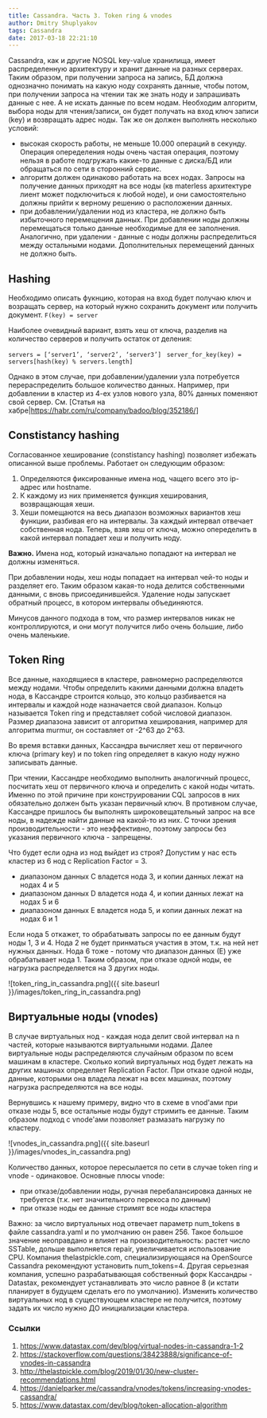 ```yaml
---
title: Cassandra. Часть 3. Token ring & vnodes
author: Dmitry Shuplyakov
tags: Cassandra
date: 2017-03-18 22:21:10
---
```


Cassandra, как и другие NOSQL key-value хранилища, имеет распределенную архитектуру и хранит данные на разных серверах. Таким образом, при получении запроса на запись, БД должна однозначно понимать на какую ноду сохранять данные, чтобы потом, при получении запроса на чтении так же знать ноду и запрашивать данные с нее. А не искать данные по всем нодам. Необходим алгоритм, выбора ноды для чтения/записи, он будет получать на вход ключ записи (key) и возвращать адрес ноды. Так же он должен выполнять несколько условий:
- высокая скорость работы, не меньше 10.000 операций в секунду. 
Операция опеределения ноды очень частая операция, поэтому нельзя в работе подгружать какие-то данные с диска/БД или обращаться по сети в сторонний сервис.
- алгоритм должен одинаково работать на всех нодах.
Запросы на получение данных приходят на все ноды (кв materless архитектуре лиент может подключиться к любой ноде), и они самостоятельно должны прийти к верному решению о расположении данных. 
- при добавлении/удалении нод из кластера, не должно быть избыточного перемещения данных.
При добавлении ноды должны перемещаться только данные необходимые для ее заполнения. Аналогично, при удалении - данные с ноды должны распределиться между остальными нодами. Дополнительных перемещений данных не должно быть.

<!-- more -->

## Hashing
Необходимо описать фукнцию, которая на вход будет получаю ключ и возращать сервер, на который нужно сохранить документ или получить документ. 
```F(key) = server```

Наиболее очевидный вариант, взять хеш от ключа, разделив на количество серверов и получить остаток от деления:

```servers = [‘server1’, ‘server2’, ‘server3’] ```
```server_for_key(key) = servers[hash(key) % servers.length]```

Однако в этом случае, при добавлении/удалении узла потребуется перераспределить большое количество данных. Например, при добавлении в кластер из 4-ех узлов нового узла, 80% данных поменяют свой сервер. См. [Статья на хабре|https://habr.com/ru/company/badoo/blog/352186/]



## Сonstistancy hashing
Согласованное хеширование (constistancy hashing) позволяет избежать описанной выше проблемы. Работает он следующим образом:
1. Определяются фиксированные имена нод, чащего всего это ip-адрес или hostname.
2. К каждому из них применяется функция хеширования, возвращающая хеши.
3. Хеши помещаются на весь диапазон возможных вариантов хеш функции, разбивая его на интервалы. За каждый интервал отвечает собственная нода. Теперь, взяв хеш от ключа, можно опеределить в какой интервал попадает хеш и получить ноду.

**Важно.** Имена нод, который изначально попадают на интервал не должны изменяться.

При добавлении ноды, хеш ноды попадает на интервал чей-то ноды и разделяет его. Таким образом какая-то нода делится собственными данными, с вновь присоединившейся. 
Удаление ноды запускает обратный процесс, в котором интервалы объединяются.


Минусов данного подхода в том, что размер интервалов никак не контроллируются, и они могут получится либо очень большие, либо очень маленькие.


## Token Ring
Все данные, находящиеся в кластере, равномерно распределяются между нодами. Чтобы определить какими данными должна владеть нода, в Кассандре строится кольцо, это кольцо разбивается на интервалы и каждой ноде назначается свой диапазон. Кольцо называется Token ring и представляет собой числовой диапазон. Размер диапазона зависит от алгоритма хеширования, например для алгоритма murmur, он составляет от -2^63 до 2^63.

Во время вставки данных, Кассандра вычисляет хеш от первичного ключа (primary key) и по token ring определяет в какую ноду нужно записывать данные. 

При чтении, Кассандре необходимо выполнить аналогичный процесс, посчитать хеш от первичного ключа и определить с какой ноды читать. Именно по этой причине при конструировании CQL запросов в них обязательно должен быть указан первичный ключ. В противном случае, Кассандре пришлось бы выполнять широковещательный запрос на все ноды, в надежде найти данные на какой-то из них. С точки зрения производительности - это неэффективно, поэтому запросы без указания первичного ключа - запрещены. 

Что будет если одна из нод выйдет из строя? Допустим у нас есть кластер из 6 нод с Replication Factor = 3. 
 - диапазоном данных С владется нода 3, и копии данных лежат на нодах 4 и 5
 - диапазоном данных D владется нода 4, и копии данных лежат на нодах 5 и 6
 - диапазоном данных E владется нода 5, и копии данных лежат на нодах 6 и 1
 
 Если нода 5 откажет, то обрабатывать запросы по ее данным будут ноды 1, 3 и 4. Нода 2 не будет принматься участия в этом, т.к. на ней нет нужных данных. Нода 6 тоже - потому что диапазон данных (Е) уже обрабатывает нода 1. Таким образом, при отказе одной ноды, ее нагрузка распределяется на 3 других ноды. 

![token_ring_in_cassandra.png]({{ site.baseurl }}/images/token_ring_in_cassandra.png)

## Виртуальные ноды (vnodes)

В случае виртуальных нод - каждая нода делит свой интервал на n частей, которые называются виртуальными нодами. Далее виртуальные ноды распределяются случайным образом по всем машинам в кластере. Сколько копий виртуальных нод будет лежать на других машинах определяет Replication Factor. При отказе одной ноды, данные, которыми она владела лежат на всех машинах, поэтому нагрузка распределяются на все ноды. 

Вернувшись к нашему примеру, видно что в схеме в vnod'ами при отказе ноды 5, все остальные ноды будут стримить ее данные. Таким образом подход с vnode'ами позволяет размазать нагрузку по кластеру.

![vnodes_in_cassandra.png]({{ site.baseurl }}/images/vnodes_in_cassandra.png)

Количество данных, которое пересылается по сети в случае token ring  и vnode - одинаковое. 
Основные плюсы vnode:
- при отказе/добавлении ноды, ручная перебалансировка данных не требуется (т.к. нет значительного перекоса по данным)
- при отказе ноды ее данные стримят все ноды кластера

Важно: за число виртуальных нод отвечает параметр num_tokens в файле cassandra.yaml и по умолчанию он равен 256. Такое большое значение неоправдано и влияет на производительность:  растет число SSTable,  дольше выполняется repair, увеличивается использование CPU. Компания thelastpickle.com, специализирующаяся на OpenSource Cassandra рекомендуют установить num_tokens=4. Другая серьезная компания, успешно разрабатывающая собственный форк Кассандры - Datastax, рекомендует устанавливать это число равное 8 (и кстати планирует в будущем сделать его по умолчанию). Изменить количество виртуальных нод в существующем кластере не получится, поэтому задать их число нужно ДО инициализации кластера.

### Ссылки
1. https://www.datastax.com/dev/blog/virtual-nodes-in-cassandra-1-2
2. https://stackoverflow.com/questions/38423888/significance-of-vnodes-in-cassandra
3. http://thelastpickle.com/blog/2019/01/30/new-cluster-recommendations.html
4. https://danielparker.me/cassandra/vnodes/tokens/increasing-vnodes-cassandra/
5. https://www.datastax.com/dev/blog/token-allocation-algorithm
